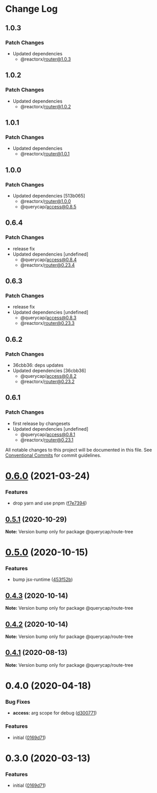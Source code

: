 # Change Log

## 1.0.3

### Patch Changes

- Updated dependencies
  - @reactorx/router@1.0.3

## 1.0.2

### Patch Changes

- Updated dependencies
  - @reactorx/router@1.0.2

## 1.0.1

### Patch Changes

- Updated dependencies
  - @reactorx/router@1.0.1

## 1.0.0

### Patch Changes

- Updated dependencies [513b065]
  - @reactorx/router@1.0.0
  - @querycap/access@0.8.5

## 0.6.4

### Patch Changes

- release fix
- Updated dependencies [undefined]
  - @querycap/access@0.8.4
  - @reactorx/router@0.23.4

## 0.6.3

### Patch Changes

- release fix
- Updated dependencies [undefined]
  - @querycap/access@0.8.3
  - @reactorx/router@0.23.3

## 0.6.2

### Patch Changes

- 36cbb36: deps updates
- Updated dependencies [36cbb36]
  - @querycap/access@0.8.2
  - @reactorx/router@0.23.2

## 0.6.1

### Patch Changes

- first release by changesets
- Updated dependencies [undefined]
  - @querycap/access@0.8.1
  - @reactorx/router@0.23.1

All notable changes to this project will be documented in this file.
See [Conventional Commits](https://conventionalcommits.org) for commit guidelines.

# [0.6.0](https://github.com/querycap/webappkit/compare/@querycap/route-tree@0.5.1...@querycap/route-tree@0.6.0) (2021-03-24)

### Features

- drop yarn and use pnpm ([f7e7394](https://github.com/querycap/webappkit/commit/f7e7394e1531ffb96ecb3e393e8131451f3e1d9f))

## [0.5.1](https://github.com/querycap/webappkit/compare/@querycap/route-tree@0.5.0...@querycap/route-tree@0.5.1) (2020-10-29)

**Note:** Version bump only for package @querycap/route-tree

# [0.5.0](https://github.com/querycap/webappkit/compare/@querycap/route-tree@0.4.3...@querycap/route-tree@0.5.0) (2020-10-15)

### Features

- bump jsx-runtime ([453f52b](https://github.com/querycap/webappkit/commit/453f52b4a7b0e0f987de76da08c9bbb4d39802f8))

## [0.4.3](https://github.com/querycap/webappkit/compare/@querycap/route-tree@0.4.2...@querycap/route-tree@0.4.3) (2020-10-14)

**Note:** Version bump only for package @querycap/route-tree

## [0.4.2](https://github.com/querycap/webappkit/compare/@querycap/route-tree@0.4.1...@querycap/route-tree@0.4.2) (2020-10-14)

**Note:** Version bump only for package @querycap/route-tree

## [0.4.1](https://github.com/querycap/webappkit/compare/@querycap/route-tree@0.4.0...@querycap/route-tree@0.4.1) (2020-08-13)

**Note:** Version bump only for package @querycap/route-tree

# 0.4.0 (2020-04-18)

### Bug Fixes

- **access:** arg scope for debug ([d300771](https://github.com/querycap/webappkit/commit/d300771092b34600d01b76a11e8f07e72111bc12))

### Features

- initial ([0169d71](https://github.com/querycap/webappkit/commit/0169d7105336e71af8f7b32544ae49e29706b189))

# 0.3.0 (2020-03-13)

### Features

- initial ([0169d71](https://github.com/querycap/webappkit/commit/0169d7105336e71af8f7b32544ae49e29706b189))
